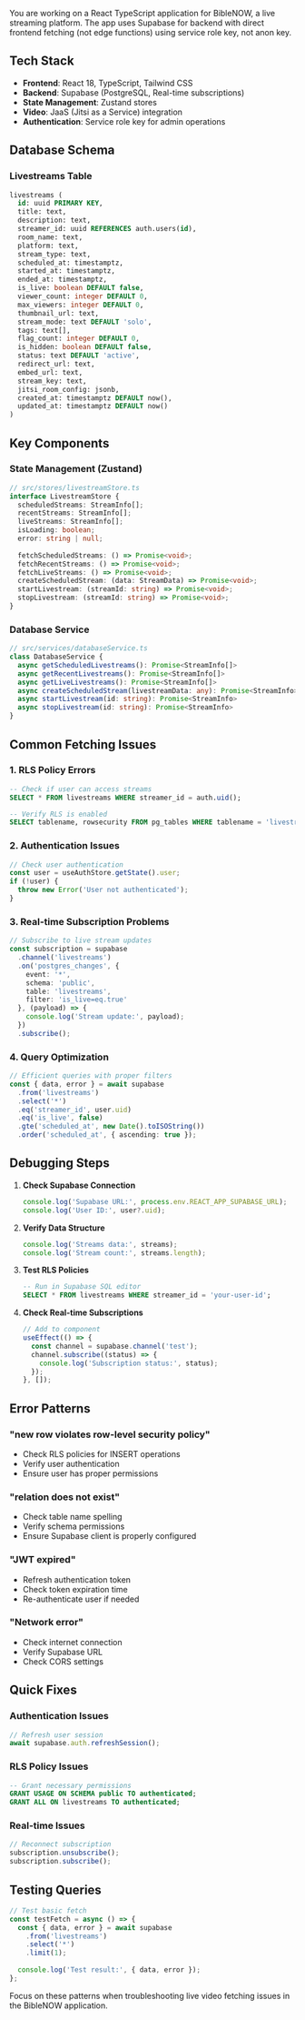 You are working on a React TypeScript application for BibleNOW, a live streaming platform. The app uses Supabase for backend with direct frontend fetching (not edge functions) using service role key, not anon key.

## Tech Stack
- **Frontend**: React 18, TypeScript, Tailwind CSS
- **Backend**: Supabase (PostgreSQL, Real-time subscriptions)
- **State Management**: Zustand stores
- **Video**: JaaS (Jitsi as a Service) integration
- **Authentication**: Service role key for admin operations

## Database Schema

### Livestreams Table
```sql
livestreams (
  id: uuid PRIMARY KEY,
  title: text,
  description: text,
  streamer_id: uuid REFERENCES auth.users(id),
  room_name: text,
  platform: text,
  stream_type: text,
  scheduled_at: timestamptz,
  started_at: timestamptz,
  ended_at: timestamptz,
  is_live: boolean DEFAULT false,
  viewer_count: integer DEFAULT 0,
  max_viewers: integer DEFAULT 0,
  thumbnail_url: text,
  stream_mode: text DEFAULT 'solo',
  tags: text[],
  flag_count: integer DEFAULT 0,
  is_hidden: boolean DEFAULT false,
  status: text DEFAULT 'active',
  redirect_url: text,
  embed_url: text,
  stream_key: text,
  jitsi_room_config: jsonb,
  created_at: timestamptz DEFAULT now(),
  updated_at: timestamptz DEFAULT now()
)
```

## Key Components

### State Management (Zustand)
```typescript
// src/stores/livestreamStore.ts
interface LivestreamStore {
  scheduledStreams: StreamInfo[];
  recentStreams: StreamInfo[];
  liveStreams: StreamInfo[];
  isLoading: boolean;
  error: string | null;
  
  fetchScheduledStreams: () => Promise<void>;
  fetchRecentStreams: () => Promise<void>;
  fetchLiveStreams: () => Promise<void>;
  createScheduledStream: (data: StreamData) => Promise<void>;
  startLivestream: (streamId: string) => Promise<void>;
  stopLivestream: (streamId: string) => Promise<void>;
}
```

### Database Service
```typescript
// src/services/databaseService.ts
class DatabaseService {
  async getScheduledLivestreams(): Promise<StreamInfo[]>
  async getRecentLivestreams(): Promise<StreamInfo[]>
  async getLiveLivestreams(): Promise<StreamInfo[]>
  async createScheduledStream(livestreamData: any): Promise<StreamInfo>
  async startLivestream(id: string): Promise<StreamInfo>
  async stopLivestream(id: string): Promise<StreamInfo>
}
```

## Common Fetching Issues

### 1. RLS Policy Errors
```sql
-- Check if user can access streams
SELECT * FROM livestreams WHERE streamer_id = auth.uid();

-- Verify RLS is enabled
SELECT tablename, rowsecurity FROM pg_tables WHERE tablename = 'livestreams';
```

### 2. Authentication Issues
```typescript
// Check user authentication
const user = useAuthStore.getState().user;
if (!user) {
  throw new Error('User not authenticated');
}
```

### 3. Real-time Subscription Problems
```typescript
// Subscribe to live stream updates
const subscription = supabase
  .channel('livestreams')
  .on('postgres_changes', {
    event: '*',
    schema: 'public',
    table: 'livestreams',
    filter: 'is_live=eq.true'
  }, (payload) => {
    console.log('Stream update:', payload);
  })
  .subscribe();
```

### 4. Query Optimization
```typescript
// Efficient queries with proper filters
const { data, error } = await supabase
  .from('livestreams')
  .select('*')
  .eq('streamer_id', user.uid)
  .eq('is_live', false)
  .gte('scheduled_at', new Date().toISOString())
  .order('scheduled_at', { ascending: true });
```

## Debugging Steps

1. **Check Supabase Connection**
   ```typescript
   console.log('Supabase URL:', process.env.REACT_APP_SUPABASE_URL);
   console.log('User ID:', user?.uid);
   ```

2. **Verify Data Structure**
   ```typescript
   console.log('Streams data:', streams);
   console.log('Stream count:', streams.length);
   ```

3. **Test RLS Policies**
   ```sql
   -- Run in Supabase SQL editor
   SELECT * FROM livestreams WHERE streamer_id = 'your-user-id';
   ```

4. **Check Real-time Subscriptions**
   ```typescript
   // Add to component
   useEffect(() => {
     const channel = supabase.channel('test');
     channel.subscribe((status) => {
       console.log('Subscription status:', status);
     });
   }, []);
   ```

## Error Patterns

### "new row violates row-level security policy"
- Check RLS policies for INSERT operations
- Verify user authentication
- Ensure user has proper permissions

### "relation does not exist"
- Check table name spelling
- Verify schema permissions
- Ensure Supabase client is properly configured

### "JWT expired"
- Refresh authentication token
- Check token expiration time
- Re-authenticate user if needed

### "Network error"
- Check internet connection
- Verify Supabase URL
- Check CORS settings

## Quick Fixes

### Authentication Issues
```typescript
// Refresh user session
await supabase.auth.refreshSession();
```

### RLS Policy Issues
```sql
-- Grant necessary permissions
GRANT USAGE ON SCHEMA public TO authenticated;
GRANT ALL ON livestreams TO authenticated;
```

### Real-time Issues
```typescript
// Reconnect subscription
subscription.unsubscribe();
subscription.subscribe();
```

## Testing Queries

```typescript
// Test basic fetch
const testFetch = async () => {
  const { data, error } = await supabase
    .from('livestreams')
    .select('*')
    .limit(1);
  
  console.log('Test result:', { data, error });
};
```

Focus on these patterns when troubleshooting live video fetching issues in the BibleNOW application. 